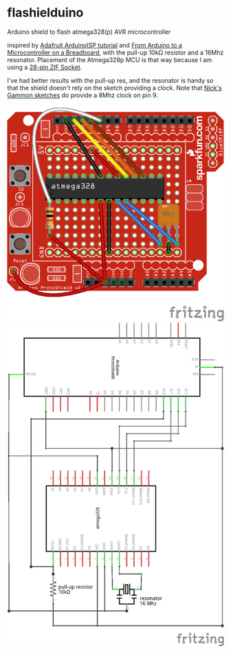 # flashielduino

Arduino shield to flash atmega328(p) AVR microcontroller

inspired by [Adafruit ArduinoISP tutorial][adafruit-arduino-isp] and [From
Arduino to a Microcontroller on a Breadboard][arduino-to-breadboard], with the
pull-up 10kΩ resistor and a 16Mhz resonator. Placement of the Atmega328p
MCU is that way because I am using a
[28-pin ZIF Socket](https://www.sparkfun.com/products/9175).

I've had better results with the pull-up res, and the resonator is handy so
that the shield doesn't rely on the sketch providing a clock. Note that
[Nick's Gammon sketches](https://github.com/nickgammon/arduino_sketches) do
provide a 8Mhz clock on pin 9.

![Breadboard](shield_bb.png)
![Schematic](shield_schem.png)

[adafruit-arduino-isp]:  https://learn.adafruit.com/arduino-tips-tricks-and-techniques/arduino-uno-faq?view=all#arduinoisp
[arduino-to-breadboard]: https://www.arduino.cc/en/Tutorial/ArduinoToBreadboard
